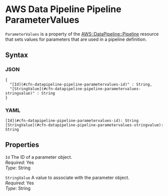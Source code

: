 # AWS Data Pipeline Pipeline ParameterValues<a name="aws-properties-datapipeline-pipeline-parametervalues"></a>

`ParameterValues` is a property of the [AWS::DataPipeline::Pipeline](aws-resource-datapipeline-pipeline.md) resource that sets values for parameters that are used in a pipeline definition\.

## Syntax<a name="w4ab1c21c14d620b5"></a>

### JSON<a name="aws-properties-datapipeline-pipeline-parametervalues-syntax.json"></a>

```
{
  "[Id](#cfn-datapipeline-pipeline-parametervalues-id)" : String,
  "[StringValue](#cfn-datapipeline-pipeline-parametervalues-stringvalue)" : String
}
```

### YAML<a name="aws-properties-datapipeline-pipeline-parametervalues-syntax.yaml"></a>

```
[Id](#cfn-datapipeline-pipeline-parametervalues-id): String
[StringValue](#cfn-datapipeline-pipeline-parametervalues-stringvalue): String
```

## Properties<a name="w4ab1c21c14d620b7"></a>

`Id`  <a name="cfn-datapipeline-pipeline-parametervalues-id"></a>
The ID of a parameter object\.  
*Required*: Yes  
*Type*: String

`StringValue`  <a name="cfn-datapipeline-pipeline-parametervalues-stringvalue"></a>
A value to associate with the parameter object\.  
*Required*: Yes  
*Type*: String